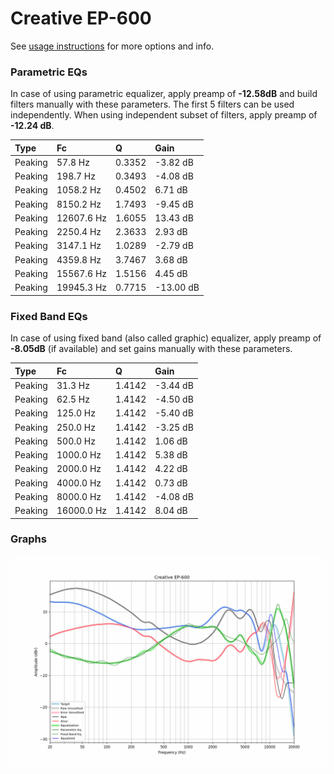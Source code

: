 # Creative EP-600
See [usage instructions](https://github.com/jaakkopasanen/AutoEq#usage) for more options and info.

### Parametric EQs
In case of using parametric equalizer, apply preamp of **-12.58dB** and build filters manually
with these parameters. The first 5 filters can be used independently.
When using independent subset of filters, apply preamp of **-12.24 dB**.

| Type    | Fc         |      Q | Gain      |
|:--------|:-----------|:-------|:----------|
| Peaking | 57.8 Hz    | 0.3352 | -3.82 dB  |
| Peaking | 198.7 Hz   | 0.3493 | -4.08 dB  |
| Peaking | 1058.2 Hz  | 0.4502 | 6.71 dB   |
| Peaking | 8150.2 Hz  | 1.7493 | -9.45 dB  |
| Peaking | 12607.6 Hz | 1.6055 | 13.43 dB  |
| Peaking | 2250.4 Hz  | 2.3633 | 2.93 dB   |
| Peaking | 3147.1 Hz  | 1.0289 | -2.79 dB  |
| Peaking | 4359.8 Hz  | 3.7467 | 3.68 dB   |
| Peaking | 15567.6 Hz | 1.5156 | 4.45 dB   |
| Peaking | 19945.3 Hz | 0.7715 | -13.00 dB |

### Fixed Band EQs
In case of using fixed band (also called graphic) equalizer, apply preamp of **-8.05dB**
(if available) and set gains manually with these parameters.

| Type    | Fc         |      Q | Gain     |
|:--------|:-----------|:-------|:---------|
| Peaking | 31.3 Hz    | 1.4142 | -3.44 dB |
| Peaking | 62.5 Hz    | 1.4142 | -4.50 dB |
| Peaking | 125.0 Hz   | 1.4142 | -5.40 dB |
| Peaking | 250.0 Hz   | 1.4142 | -3.25 dB |
| Peaking | 500.0 Hz   | 1.4142 | 1.06 dB  |
| Peaking | 1000.0 Hz  | 1.4142 | 5.38 dB  |
| Peaking | 2000.0 Hz  | 1.4142 | 4.22 dB  |
| Peaking | 4000.0 Hz  | 1.4142 | 0.73 dB  |
| Peaking | 8000.0 Hz  | 1.4142 | -4.08 dB |
| Peaking | 16000.0 Hz | 1.4142 | 8.04 dB  |

### Graphs
![](./Creative%20EP-600.png)